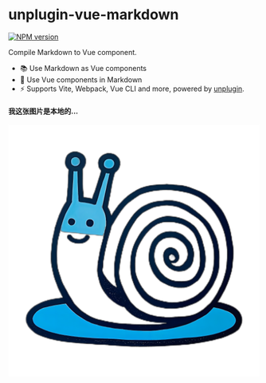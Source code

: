 # unplugin-vue-markdown

[![NPM version](https://img.shields.io/npm/v/unplugin-vue-markdown?color=a1b858)](https://www.npmjs.com/package/unplugin-vue-markdown)

Compile Markdown to Vue component.

- 📚 Use Markdown as Vue components
- 💚 Use Vue components in Markdown
- ⚡️ Supports Vite, Webpack, Vue CLI and more, powered by [unplugin](https://github.com/unjs/unplugin).

#### 我这张图片是本地的...

![image](/src/assets/logo_wk.png)
